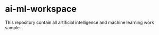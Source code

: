 # ai-ml-workspace
This repository contain all artificial intelligence and machine learning work sample.  
